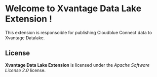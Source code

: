 # Welcome to Xvantage Data Lake Extension !


This extension is responsoible for publishing Cloudblue Connect data to Xvantage Datalake.



## License

**Xvantage Data Lake Extension** is licensed under the *Apache Software License 2.0* license.
